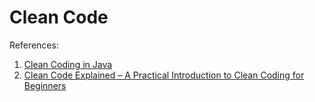 # Clean Code


References:
1. [Clean Coding in Java](https://www.baeldung.com/java-clean-code)
2. [Clean Code Explained – A Practical Introduction to Clean Coding for Beginners](https://www.freecodecamp.org/news/clean-coding-for-beginners/)